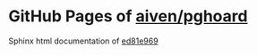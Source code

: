GitHub Pages of [aiven/pghoard](https://github.com/aiven/pghoard.git)
===
Sphinx html documentation of [ed81e969](https://github.com/aiven/pghoard/tree/ed81e969541193eca495e4b42f2611cab7356329)
